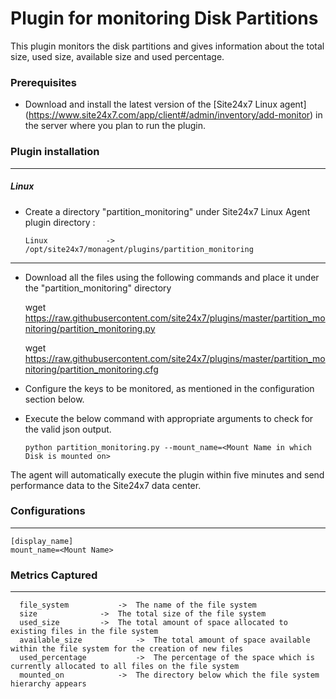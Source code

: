 # Plugin for monitoring Disk Partitions

This plugin monitors the disk partitions and gives information about the total size, used size, available size and used percentage.

### Prerequisites

- Download and install the latest version of the [Site24x7 Linux agent] (https://www.site24x7.com/app/client#/admin/inventory/add-monitor) in the server where you plan to run the plugin.

### Plugin installation

---

##### Linux

- Create a directory "partition_monitoring" under Site24x7 Linux Agent plugin directory :

      Linux             ->   /opt/site24x7/monagent/plugins/partition_monitoring

---

- Download all the files using the following commands and place it under the "partition_monitoring" directory

  	wget https://raw.githubusercontent.com/site24x7/plugins/master/partition_monitoring/partition_monitoring.py
      
  	wget https://raw.githubusercontent.com/site24x7/plugins/master/partition_monitoring/partition_monitoring.cfg

- Configure the keys to be monitored, as mentioned in the configuration section below.

- Execute the below command with appropriate arguments to check for the valid json output.

      python partition_monitoring.py --mount_name=<Mount Name in which Disk is mounted on>

The agent will automatically execute the plugin within five minutes and send performance data to the Site24x7 data center.

### Configurations

---

    [display_name]
    mount_name=<Mount Name>

### Metrics Captured

---

      file_system 			->	The name of the file system
      size 				->	The total size of the file system
      used_size			->	The total amount of space allocated to existing files in the file system
      available_size			->	The total amount of space available within the file system for the creation of new files
      used_percentage			->	The percentage of the space which is currently allocated to all files on the file system
      mounted_on			->	The directory below which the file system hierarchy appears
